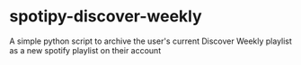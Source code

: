 # spotipy-discover-weekly

A simple python script to archive the user's current Discover Weekly playlist as a new spotify playlist on their account
